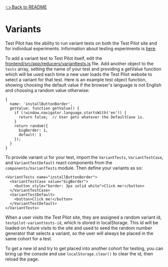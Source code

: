 [👈 Back to README](../../README.md)

# Variants

Test Pilot has the ability to run variant tests on both the Test Pilot
site and for individual experiments. Information about testing experiments
is [here](../experiments/variants.md).

To add a variant test to Test Pilot itself, edit the
[frontend/src/app/reducers/varianttests.js](../../frontend/src/app/reducers/varianttests.js) file. Add another object to the
`tests` array, setting the name of your test and providing a getValue
function which will be used each time a new user loads the Test Pilot
website to select a variant for that test. Here is an example test object
function, showing choosing the default value if the browser's language
is not English and choosing a random value otherwise:

    {
      name: 'installButtonBorder',
      getValue: function getValue() {
        if (!window.navigator.language.startsWith('en')) {
          return false;  // User gets whatever the DefaultCase is.
        }
        return random({
          bigBorder: 1,
          default: 1
        });
      }
    }

To provide variant ui for your test, import the `VariantTests`,
`VariantTestCase`, and `VariantTestDefault` react components from the
`components/VariantTests` module. Then define your variants as so:

    <VariantTests name="installButtonBorder">
      <VariantTestCase value="bigBorder">
        <button style="border: 3px solid white">Click me!</button>
      </VariantTestCase>
      <VariantTestDefault>
        <button>Click me!</button>
      </VariantTestDefault>
    </VariantTests>

When a user visits the Test Pilot site, they are assigned a random
variant id, `testpilot-varianttests-id`, which is stored in localStorage.
This id will be loaded on future visits to the site and used to seed
the random number generator that selects a variant, so the user will
always be placed in the same cohort for a test.

To get a new id and try to get placed into another cohort for testing,
you can bring up the console and use `localStorage.clear()` to clear
the id, then reload the page.
